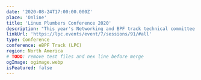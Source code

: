 ```yaml
---
date: '2020-08-24T17:00:00.000Z'
place: 'Online'
title: 'Linux Plumbers Conference 2020'
description: "This year's Networking and BPF track technical committee is comprised of: David S. Miller, Daniel Borkmann, Alexei Starovoitov, Jakub Sitnicki, Paolo Abeni, Jakub Kicinski, Michal Kubecek, and Sabrina Dubroca."
linkUrl: 'https://lpc.events/event/7/sessions/91/#all'
type: Conference
conference: eBPF Track (LPC)
region: North America
# TODO: remove test files and nex line before merge
ogImage: ogimage.webp
isFeatured: false
---
```


